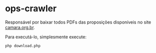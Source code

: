 # ops-crawler

Responsável por baixar todos PDFs das proposições disponíveis no site [camara.org.br](http://www.camara.gov.br/proposicoesWeb/prop_arvore_tramitacoes?idProposicao=562615).

Para executá-lo, simplesmente execute:

    php download.php
